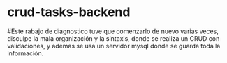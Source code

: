 # crud-tasks-backend
#Este rabajo de diagnostico tuve que comenzarlo de nuevo varias veces, disculpe la mala organización y la sintaxis, donde se realiza un CRUD con validaciones, y ademas se usa un servidor mysql donde se guarda toda la información.